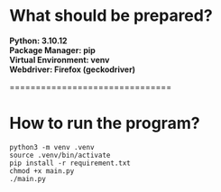 # What should be prepared?

**Python: 3.10.12**  
**Package Manager: pip**  
**Virtual Environment: venv**  
**Webdriver: Firefox (geckodriver)**  

===============================

# How to run the program?
`python3 -m venv .venv`  
`source .venv/bin/activate`   
`pip install -r requirement.txt`   
`chmod +x main.py`   
`./main.py`